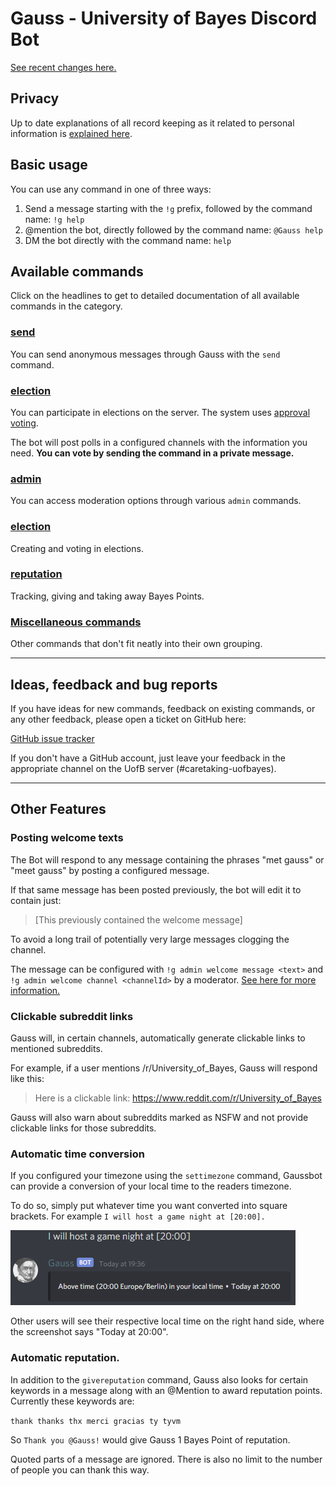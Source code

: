 # Gauss - University of Bayes Discord Bot

[See recent changes here.](./WhatsNew.md)

## Privacy

Up to date explanations of all record keeping as it related to personal information is [explained here](./PRIVACY.md).

## Basic usage

You can use any command in one of three ways:

1. Send a message starting with the `!g` prefix, followed by the command name:
   `!g help`
2. @mention the bot, directly followed by the command name: `@Gauss help`
3. DM the bot directly with the command name: `help`

## Available commands

Click on the headlines to get to detailed documentation of all available commands in the category.

### [send](./send/README.md)

You can send anonymous messages through Gauss with the `send` command.

### [election](./election/README.md)

You can participate in elections on the server. The system uses [approval voting](https://en.wikipedia.org/wiki/Approval_voting).

The bot will post polls in a configured channels with the information you need. **You can vote by sending the command in a private message.**

### [admin](./admin/README.md)

You can access moderation options through various `admin` commands.

### [election](./election/README.md)

Creating and voting in elections.

### [reputation](./reputation/README.md)

Tracking, giving and taking away Bayes Points.

### [Miscellaneous commands](./misc/README.md)

Other commands that don't fit neatly into their own grouping.

---

## Ideas, feedback and bug reports

If you have ideas for new commands, feedback on existing commands, or any other feedback, please open a ticket on GitHub here:

[GitHub issue tracker](https://github.com/StringEpsilon/UniversityOfBots/issues)

If you don't have a GitHub account, just leave your feedback in the appropriate channel on the UofB server (#caretaking-uofbayes).

---

## Other Features

### Posting welcome texts

The Bot will respond to any message containing the phrases "met gauss" or "meet gauss" by posting a configured message.

If that same message has been posted previously, the bot will edit it to contain just:

> [This previously contained the welcome message]

To avoid a long trail of potentially very large messages clogging the channel.

The message can be configured with `!g admin welcome message <text>` and `!g admin welcome channel <channelId>` by a moderator. [See here for more information.](./admin/README.md#admin-welcome-message)

### Clickable subreddit links

Gauss will, in certain channels, automatically generate clickable links to mentioned subreddits.

For example, if a user mentions /r/University_of_Bayes, Gauss will respond like this:

> Here is a clickable link: https://www.reddit.com/r/University_of_Bayes

Gauss will also warn about subreddits marked as NSFW and not provide clickable links for those subreddits.

### Automatic time conversion

If you configured your timezone using the `settimezone` command, Gaussbot can provide a conversion of your local time to the readers timezone.

To do so, simply put whatever time you want converted into square brackets. For example `I will host a game night at [20:00].`

<img src="./img/time_conversion.png" />

Other users will see their respective local time on the right hand side, where the screenshot says "Today at 20:00".

### Automatic reputation.

In addition to the `givereputation` command, Gauss also looks for certain keywords in a message along with an @Mention to award reputation points. Currently these keywords are:

`thank thanks thx merci gracias ty tyvm`

So `Thank you @Gauss!` would give Gauss 1 Bayes Point of reputation.

Quoted parts of a message are ignored. There is also no limit to the number of people you can thank this way.
